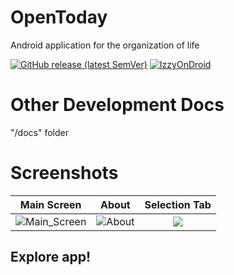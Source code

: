 # OpenToday
Android application for the organization of life

[![GitHub release (latest SemVer)](https://img.shields.io/github/v/release/fazziclay/opentoday?style=plastic)](https://github.com/FazziCLAY/OpenToday/releases)
[![IzzyOnDroid](https://img.shields.io/endpoint?style=plastic&url=https://apt.izzysoft.de/fdroid/api/v1/shield/ru.fazziclay.opentoday)](https://apt.izzysoft.de/fdroid/index/apk/ru.fazziclay.opentoday)

# Other Development Docs
"/docs" folder

# Screenshots
Main Screen |    About    | Selection Tab
:-------------------------:|:-------------------------:|:-------------------------:
![Main_Screen](https://user-images.githubusercontent.com/68351787/185098605-6bead6c2-21ce-44ea-97c7-9e67deef40ed.jpg) |  ![About](https://user-images.githubusercontent.com/68351787/185098572-6c71516b-c91f-4080-aacf-e2f8bbce6630.jpg) |  ![](https://user-images.githubusercontent.com/68351787/185098557-19d2ebc9-bb21-4f88-93e6-287dd08f175c.jpg)  |  ![](https://user-images.githubusercontent.com/68351787/185098567-ceec0258-bd42-4359-bab3-d6ed6d4b9723.jpg)
## Explore app!
